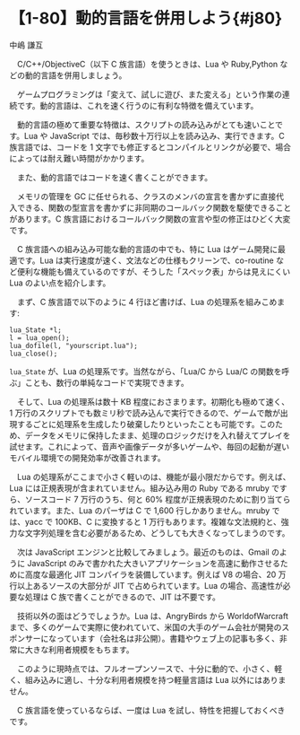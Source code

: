 # 【1-80】動的言語を併用しよう{#j80}

<div class="author">中嶋 謙互</div>

　C/C++/ObjectiveC（以下 C 族言語）を使うときは、Lua や Ruby,Python などの動的言語を併用しましょう。

　ゲームプログラミングは「変えて、試しに遊び、また変える」という作業の連続です。動的言語は、これを速く行うのに有利な特徴を備えています。

　動的言語の極めて重要な特徴は、スクリプトの読み込みがとても速いことです。Lua や JavaScript では、毎秒数十万行以上を読み込み、実行できます。C 族言語では、コードを 1 文字でも修正するとコンパイルとリンクが必要で、場合によっては耐え難い時間がかかります。

　また、動的言語ではコードを速く書くことができます。

　メモリの管理を GC に任せられる、クラスのメンバの宣言を書かずに直接代入できる、関数の型宣言を書かずに非同期のコールバック関数を駆使できることがあります。C 族言語におけるコールバック関数の宣言や型の修正はひどく大変です。

　C 族言語への組み込み可能な動的言語の中でも、特に Lua はゲーム開発に最適です。Lua は実行速度が速く、文法などの仕様もクリーンで、co-routine など便利な機能も備えているのですが、そうした「スペック表」からは見えにくい Lua のよい点を紹介します。

　まず、C 族言語で以下のように 4 行ほど書けば、Lua の処理系を組みこめます:

```
lua_State *l;
l = lua_open();
lua_dofile(l, "yourscript.lua");
lua_close();
```

`lua_State` が、Lua の処理系です。当然ながら、「Lua/C から Lua/C の関数を呼ぶ」ことも、数行の単純なコードで実現できます。

　そして、Lua の処理系は数十 KB 程度におさまります。初期化も極めて速く、1 万行のスクリプトでも数ミリ秒で読み込んで実行できるので、ゲームで敵が出現するごとに処理系を生成したり破棄したりといったことも可能です。このため、データをメモリに保持したまま、処理のロジックだけを入れ替えてプレイを試せます。これによって、音声や画像データが多いゲームや、毎回の起動が遅いモバイル環境での開発効率が改善されます。

　Lua の処理系がここまで小さく軽いのは、機能が最小限だからです。例えば、Lua には正規表現が含まれていません。組み込み用の Ruby である mruby ですら、ソースコード 7 万行のうち、何と 60% 程度が正規表現のために割り当てられています。また、Lua のパーザは C で 1,600 行しかありません。mruby では、yacc で 100KB、C に変換すると 1 万行もあります。複雑な文法規約と、強力な文字列処理を含む必要があるため、どうしても大きくなってしまうのです。

　次は JavaScript エンジンと比較してみましょう。最近のものは、Gmail のように JavaScript のみで書かれた大きいアプリケーションを高速に動作させるために高度な最適化 JIT コンパイラを装備しています。例えば V8 の場合、20 万行以上あるソースの大部分が JIT で占められています。Lua の場合、高速性が必要な処理は C 族で書くことができるので、JIT は不要です。

　技術以外の面はどうでしょうか。Lua は、AngryBirds から WorldofWarcraft まで、多くのゲームで実際に使われていて、米国の大手のゲーム会社が開発のスポンサーになっています（会社名は非公開）。書籍やウェブ上の記事も多く、非常に大きな利用者規模をもちます。

　このように現時点では、フルオープンソースで、十分に動的で、小さく、軽く、組み込みに適し、十分な利用者規模を持つ軽量言語は Lua 以外にはありません。

　C 族言語を使っているならば、一度は Lua を試し、特性を把握しておくべきです。
